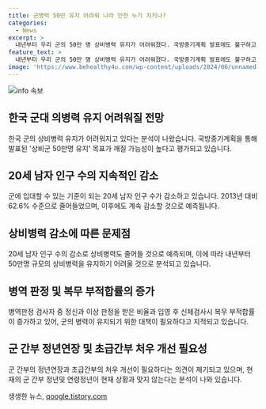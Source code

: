 ```yaml
---
title: 군병력 50만 유지 어려워 나라 안전 누가 지키나?
categories:
  - News
excerpt: >
  내년부터 우리 군의 50만 명 상비병력 유지가 어려워졌다. 국방중기계획 발표에도 불구하고, 20세 남자 인구가 줄어들면서 예산정책처는 50만 명 유지가 어려울 것으로 분석했다. 병역 검정 결과에 따르면 정신과 이상 비율이 높아지고, 신체검사시 부적합 비율도 증가하여 군 병력 유지에 우려가 나온다. 이에 정부는 군 간부의 정년 연장 및 초급간부 처우 개선 등의 대책이 필요하다고 제안했다.
feature_text: >
  내년부터 우리 군의 50만 명 상비병력 유지가 어려워졌다. 국방중기계획 발표에도 불구하고, 20세 남자 인구가 줄어들면서 예산정책처는 50만 명 유지가 어려울 것으로 분석했다. 병역 검정 결과에 따르면 정신과 이상 비율이 높아지고, 신체검사시 부적합 비율도 증가하여 군 병력 유지에 우려가 나온다. 이에 정부는 군 간부의 정년 연장 및 초급간부 처우 개선 등의 대책이 필요하다고 제안했다.
image: 'https://www.behealthy4u.com/wp-content/uploads/2024/06/unnamed-file.png'
---
```


<p><img src="https://www.behealthy4u.com/wp-content/uploads/2024/06/unnamed-file.png" alt="info 속보" /></p>

<h2 data-ke-size="size26">한국 군대 의병력 유지 어려워질 전망</h2>

<p data-ke-size="size16">한국 군의 상비병력 유지가 어려워지고 있다는 분석이 나왔습니다. 국방중기계획을 통해 발표된 '상비군 50만명 유지' 목표가 깨질 가능성이 높다고 평가되고 있습니다.</p>

<h2 data-ke-size="size24">20세 남자 인구 수의 지속적인 감소</h2>

<p data-ke-size="size16">군에 입대할 수 있는 기준이 되는 20세 남자 인구 수가 감소하고 있습니다. 2013년 대비 62.6% 수준으로 줄어들었으며, 이후에도 계속 감소할 것으로 예측됩니다.</p>

<h2 data-ke-size="size24">상비병력 감소에 따른 문제점</h2>

<p data-ke-size="size16">20세 남자 인구 수의 감소로 상비병력도 줄어들 것으로 예측되며, 이에 따라 내년부터 50만명 규모의 상비병력을 유지하기 어려울 것으로 분석되고 있습니다.</p>

<h2 data-ke-size="size24">병역 판정 및 복무 부적합률의 증가</h2>

<p data-ke-size="size16">병역판정 검사자 중 정신과 이상 판정을 받은 비율과 입영 후 신체검사시 복무 부적합률이 증가하고 있어, 군의 병력이 유지되기 위한 대책이 필요하다고 지적되고 있습니다.</p>

<h2 data-ke-size="size24">군 간부 정년연장 및 초급간부 처우 개선 필요성</h2>

<p data-ke-size="size16">군 간부의 정년연장과 초급간부의 처우 개선이 필요하다는 의견이 제기되고 있으며, 현재의 군 간부 정년및 연령정년이 현재 상황과 맞지 않는다는 분석이 나와 있습니다.</p>
생생한 뉴스, <a href="https://qoogle.tistory.com" rel="dofollow">qoogle.tistory.com</a>


